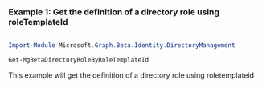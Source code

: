 ### Example 1: Get the definition of a directory role using roleTemplateId

```powershell

Import-Module Microsoft.Graph.Beta.Identity.DirectoryManagement

Get-MgBetaDirectoryRoleByRoleTemplateId

```
This example will get the definition of a directory role using roletemplateid

